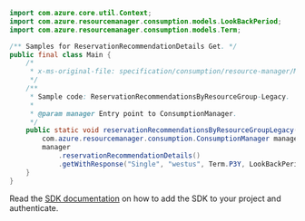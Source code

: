 ```java
import com.azure.core.util.Context;
import com.azure.resourcemanager.consumption.models.LookBackPeriod;
import com.azure.resourcemanager.consumption.models.Term;

/** Samples for ReservationRecommendationDetails Get. */
public final class Main {
    /*
     * x-ms-original-file: specification/consumption/resource-manager/Microsoft.Consumption/stable/2021-10-01/examples/ReservationRecommendationDetailsByResourceGroup.json
     */
    /**
     * Sample code: ReservationRecommendationsByResourceGroup-Legacy.
     *
     * @param manager Entry point to ConsumptionManager.
     */
    public static void reservationRecommendationsByResourceGroupLegacy(
        com.azure.resourcemanager.consumption.ConsumptionManager manager) {
        manager
            .reservationRecommendationDetails()
            .getWithResponse("Single", "westus", Term.P3Y, LookBackPeriod.LAST30DAYS, "Standard_DS13_v2", Context.NONE);
    }
}
```

Read the [SDK documentation](https://github.com/Azure/azure-sdk-for-java/blob/azure-resourcemanager-consumption_1.0.0-beta.3/sdk/consumption/azure-resourcemanager-consumption/README.md) on how to add the SDK to your project and authenticate.
